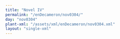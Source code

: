 ```yaml
---
title: "Novel IV"
permalink: "/enDecameron/nov0304/"
day: "nov0304"
plant-xml: "/assets/xml/enDecameron/nov0304.xml"
layout: "single-xml"
---
```

